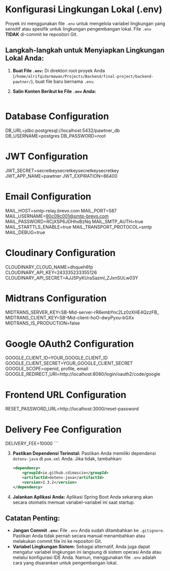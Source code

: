 # Konfigurasi Lingkungan Lokal (.env)

Proyek ini menggunakan file `.env` untuk mengelola variabel lingkungan yang sensitif atau spesifik untuk lingkungan pengembangan lokal. File `.env` **TIDAK** di-commit ke repositori Git.

## Langkah-langkah untuk Menyiapkan Lingkungan Lokal Anda:

1.  **Buat File `.env`:**
    Di direktori root proyek Anda (`/home/alrifqidarmawan/Projects/Backend/final-project/backend-pawtner/`), buat file baru bernama `.env`.

2.  **Salin Konten Berikut ke File `.env` Anda:**
    ```dotenv
# Database Configuration
DB_URL=jdbc:postgresql://localhost:5432/pawtner_db
DB_USERNAME=postgres
DB_PASSWORD=root

# JWT Configuration
JWT_SECRET=secretkeysecretkeysecretkeysecretkey
JWT_APP_NAME=pawtner
JWT_EXPIRATION=86400

# Email Configuration
MAIL_HOST=smtp-relay.brevo.com
MAIL_PORT=587
MAIL_USERNAME=90c09c001@smtp-brevo.com
MAIL_PASSWORD=RCjXSP6JDHhxBzNq
MAIL_SMTP_AUTH=true
MAIL_STARTTLS_ENABLE=true
MAIL_TRANSPORT_PROTOCOL=smtp
MAIL_DEBUG=true

# Cloudinary Configuration
CLOUDINARY_CLOUD_NAME=dhqueh6fp
CLOUDINARY_API_KEY=243335233355126
CLOUDINARY_API_SECRET=AJJ5PyKUraSazml_ZJxnSULw03Y

# Midtrans Configuration
MIDTRANS_SERVER_KEY=SB-Mid-server-rR6embYnc2Lz0zXHE4QzzFB_
MIDTRANS_CLIENT_KEY=SB-Mid-client-hoO-dwyPyxu-bGXx
MIDTRANS_IS_PRODUCTION=false

# Google OAuth2 Configuration
GOOGLE_CLIENT_ID=YOUR_GOOGLE_CLIENT_ID
GOOGLE_CLIENT_SECRET=YOUR_GOOGLE_CLIENT_SECRET
GOOGLE_SCOPE=openid, profile, email
GOOGLE_REDIRECT_URI=http://localhost:8080/login/oauth2/code/google

# Frontend URL Configuration
RESET_PASSWORD_URL=http://localhost:3000/reset-password

# Delivery Fee Configuration
DELIVERY_FEE=10000
    ```

3.  **Pastikan Dependensi Terinstal:**
    Pastikan Anda memiliki dependensi `dotenv-java` di `pom.xml` Anda. Jika tidak, tambahkan:
    ```xml
    <dependency>
        <groupId>io.github.cdimascio</groupId>
        <artifactId>dotenv-java</artifactId>
        <version>2.3.2</version>
    </dependency>
    ```

4.  **Jalankan Aplikasi Anda:**
    Aplikasi Spring Boot Anda sekarang akan secara otomatis memuat variabel-variabel ini saat startup.

## Catatan Penting:

*   **Jangan Commit `.env`:** File `.env` Anda sudah ditambahkan ke `.gitignore`. Pastikan Anda tidak pernah secara manual menambahkan atau melakukan commit file ini ke repositori Git.
*   **Variabel Lingkungan Sistem:** Sebagai alternatif, Anda juga dapat mengatur variabel lingkungan ini langsung di sistem operasi Anda atau melalui konfigurasi IDE Anda. Namun, menggunakan file `.env` adalah cara yang disarankan untuk pengembangan lokal.
